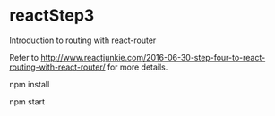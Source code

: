 # reactStep3
Introduction to routing with react-router

Refer to http://www.reactjunkie.com/2016-06-30-step-four-to-react-routing-with-react-router/ for more details.

npm install

npm start
